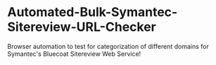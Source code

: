 # Automated-Bulk-Symantec-Sitereview-URL-Checker
Browser automation to test for categorization of different domains for Symantec's Bluecoat Sitereview Web Service!
